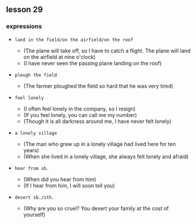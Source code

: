 ## lesson 29

### expressions

- `land in the field/on the airfield/on the roof`
    - (The plane will take off, so I have to catch a flight. The plane will land on the airfield at nine o'clock)
    - (I have never seen the passing plane landing on the roof)

- `plough the field`
    - (The farmer ploughed the field so hard that he was very tired)

- `feel lonely`
    - (I often feel lonely in the company, so I resign)
    - (If you feel lonely, you can call me my number)
    - (Though it is all darkness around me, I have never felt lonely)

- `a lonely village`
    - (The man who grew up in a lonely village had lived here for ten years)
    - (When she lived in a lonely village, she always felt lonely and afraid)

- `hear from sb.`
    - (When did you hear from him)
    - (If I hear from him, I will soon tell you)

- `desert sb./sth.`
    - (Why are you so cruel? You desert your family at the cost of yourself)